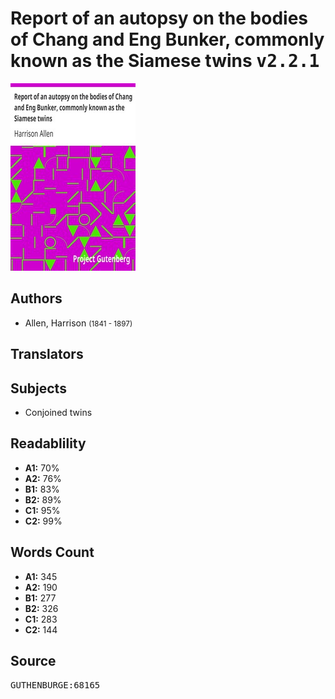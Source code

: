 # Report of an autopsy on the bodies of Chang and Eng Bunker, commonly known as the Siamese twins <kbd>v2.2.1</kbd>

![](./cover.medium.jpg "")

## Authors


 - Allen, Harrison <small>(1841 - 1897)</small>

## Translators



## Subjects


 - Conjoined twins

## Readablility


 - **A1:** 70%
 - **A2:** 76%
 - **B1:** 83%
 - **B2:** 89%
 - **C1:** 95%
 - **C2:** 99%

## Words Count


 - **A1:** 345
 - **A2:** 190
 - **B1:** 277
 - **B2:** 326
 - **C1:** 283
 - **C2:** 144

## Source


<kbd>GUTHENBURGE:68165</kbd>
